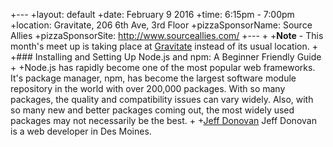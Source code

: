  +---
+layout: default
+date: February 9 2016
+time: 6:15pm - 7:00pm
+location: Gravitate, 206 6th Ave, 3rd Floor
+pizzaSponsorName: Source Allies
+pizzaSponsorSite: http://www.sourceallies.com/
+---
+
+**Note** - This month's meet up is taking place at [Gravitate](http://www.gravitatedsm.com/) instead of its usual location.
+
+### Installing and Setting Up Node.js and npm: A Beginner Friendly Guide
+
+Node.js has rapidly become one of the most popular web frameworks. It's package manager, npm, has become the largest software module repository in the world with over 200,000 packages. With so many packages, the quality and compatibility issues can vary widely. Also, with so many new and better packages coming out, the most widely used packages may not necessarily be the best.
+
+[Jeff Donovan](https://twitter.com/_Jeff_D_) Jeff Donovan is a web developer in Des Moines.
